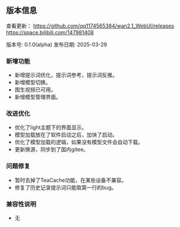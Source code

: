 ## 版本信息
查看更新：
https://github.com/qq1174565384/wan2.1_WebUI/releases
https://space.bilibili.com/147981408

版本号: 0.1.0(alpha)
发布日期: 2025-03-29

### 新增功能
- 新增提示词优化，提示词参考，提示词反推。
- 新增模型切换。
- 图生视频已可用。
- 新增模型管理界面。

### 改进优化
- 优化了light主题下的界面显示。
- 模型加载放在了软件启动之后，加快了启动。
- 优化了模型加载的逻辑，如果没有模型文件会自动下载。
- 更新换源，同步到了国内gitee。

### 问题修复
- 暂时去掉了TeaCache功能，在某些设备不兼容。
- 修复了历史记录提示词只能取第一行的bug。

### 兼容性说明
- 无
